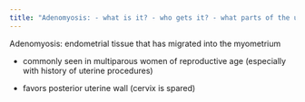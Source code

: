 ```yaml
---
title: "Adenomyosis: - what is it? - who gets it? - what parts of the uterus are involved?"
---
```

Adenomyosis: endometrial tissue that has migrated into the myometrium

- commonly seen in multiparous women of reproductive age (especially with history of uterine procedures)

- favors posterior uterine wall (cervix is spared)

